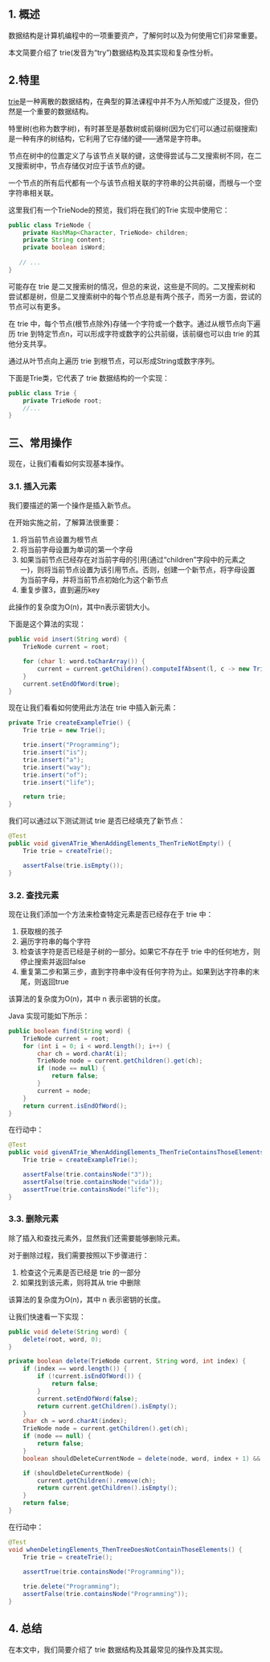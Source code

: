 ## 1. 概述

数据结构是计算机编程中的一项重要资产，了解何时以及为何使用它们非常重要。

本文简要介绍了 trie(发音为“try”)数据结构及其实现和复杂性分析。

## 2.特里

[trie](https://www.baeldung.com/cs/tries-prefix-trees)是一种离散的数据结构，在典型的算法课程中并不为人所知或广泛提及，但仍然是一个重要的数据结构。

特里树(也称为数字树)，有时甚至是基数树或前缀树(因为它们可以通过前缀搜索)是一种有序的树结构，它利用了它存储的键——通常是字符串。

节点在树中的位置定义了与该节点关联的键，这使得尝试与二叉搜索树不同，在二叉搜索树中，节点存储仅对应于该节点的键。

一个节点的所有后代都有一个与该节点相关联的字符串的公共前缀，而根与一个空字符串相关联。

这里我们有一个TrieNode的预览，我们将在我们的Trie 实现中使用它：

```java
public class TrieNode {
    private HashMap<Character, TrieNode> children;
    private String content;
    private boolean isWord;
    
   // ...
}
```

可能存在 trie 是二叉搜索树的情况，但总的来说，这些是不同的。二叉搜索树和尝试都是树，但是二叉搜索树中的每个节点总是有两个孩子，而另一方面，尝试的节点可以有更多。

在 trie 中，每个节点(根节点除外)存储一个字符或一个数字。通过从根节点向下遍历 trie 到特定节点n，可以形成字符或数字的公共前缀，该前缀也可以由 trie 的其他分支共享。

通过从叶节点向上遍历 trie 到根节点，可以形成String或数字序列。

下面是Trie类，它代表了 trie 数据结构的一个实现：

```java
public class Trie {
    private TrieNode root;
    //...
}
```

## 三、常用操作

现在，让我们看看如何实现基本操作。

### 3.1. 插入元素

我们要描述的第一个操作是插入新节点。

在开始实施之前，了解算法很重要：

1.  将当前节点设置为根节点
2.  将当前字母设置为单词的第一个字母
3.  如果当前节点已经存在对当前字母的引用(通过“children”字段中的元素之一)，则将当前节点设置为该引用节点。否则，创建一个新节点，将字母设置为当前字母，并将当前节点初始化为这个新节点
4.  重复步骤3，直到遍历key

此操作的复杂度为O(n)，其中n表示密钥大小。

下面是这个算法的实现：

```java
public void insert(String word) {
    TrieNode current = root;

    for (char l: word.toCharArray()) {
        current = current.getChildren().computeIfAbsent(l, c -> new TrieNode());
    }
    current.setEndOfWord(true);
}
```

现在让我们看看如何使用此方法在 trie 中插入新元素：

```java
private Trie createExampleTrie() {
    Trie trie = new Trie();

    trie.insert("Programming");
    trie.insert("is");
    trie.insert("a");
    trie.insert("way");
    trie.insert("of");
    trie.insert("life");

    return trie;
}
```

我们可以通过以下测试测试 trie 是否已经填充了新节点：

```java
@Test
public void givenATrie_WhenAddingElements_ThenTrieNotEmpty() {
    Trie trie = createTrie();

    assertFalse(trie.isEmpty());
}
```

### 3.2. 查找元素

现在让我们添加一个方法来检查特定元素是否已经存在于 trie 中：

1.  获取根的孩子
2.  遍历字符串的每个字符
3.  检查该字符是否已经是子树的一部分。如果它不存在于 trie 中的任何地方，则停止搜索并返回false
4.  重复第二步和第三步，直到字符串中没有任何字符为止。如果到达字符串的末尾，则返回true

该算法的复杂度为O(n)，其中 n 表示密钥的长度。

Java 实现可能如下所示：

```java
public boolean find(String word) {
    TrieNode current = root;
    for (int i = 0; i < word.length(); i++) {
        char ch = word.charAt(i);
        TrieNode node = current.getChildren().get(ch);
        if (node == null) {
            return false;
        }
        current = node;
    }
    return current.isEndOfWord();
}
```

在行动中：

```java
@Test
public void givenATrie_WhenAddingElements_ThenTrieContainsThoseElements() {
    Trie trie = createExampleTrie();

    assertFalse(trie.containsNode("3"));
    assertFalse(trie.containsNode("vida"));
    assertTrue(trie.containsNode("life"));
}
```

### 3.3. 删除元素

除了插入和查找元素外，显然我们还需要能够删除元素。

对于删除过程，我们需要按照以下步骤进行：

1.  检查这个元素是否已经是 trie 的一部分
2.  如果找到该元素，则将其从 trie 中删除

该算法的复杂度为O(n)，其中 n 表示密钥的长度。

让我们快速看一下实现：

```java
public void delete(String word) {
    delete(root, word, 0);
}

private boolean delete(TrieNode current, String word, int index) {
    if (index == word.length()) {
        if (!current.isEndOfWord()) {
            return false;
        }
        current.setEndOfWord(false);
        return current.getChildren().isEmpty();
    }
    char ch = word.charAt(index);
    TrieNode node = current.getChildren().get(ch);
    if (node == null) {
        return false;
    }
    boolean shouldDeleteCurrentNode = delete(node, word, index + 1) && !node.isEndOfWord();

    if (shouldDeleteCurrentNode) {
        current.getChildren().remove(ch);
        return current.getChildren().isEmpty();
    }
    return false;
}
```

在行动中：

```java
@Test
void whenDeletingElements_ThenTreeDoesNotContainThoseElements() {
    Trie trie = createTrie();

    assertTrue(trie.containsNode("Programming"));
 
    trie.delete("Programming");
    assertFalse(trie.containsNode("Programming"));
}
```

## 4. 总结

在本文中，我们简要介绍了 trie 数据结构及其最常见的操作及其实现。